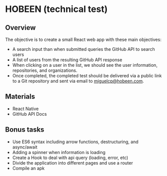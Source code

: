 # HOBEEN (technical test)

## Overview

The objective is to create a small React web app with these main objectives:

- A search input than when submitted queries the GitHub API to search users
- A list of users from the resulting GitHub API response
- When clicking on a user in the list, we should see the user information, repositories, and organizations.
- Once completed, the completed test should be delivered via a public link to a Git repository and sent via email to miguelcp@hobeen.com.

## Materials

- React Native
- GitHub API Docs

## Bonus tasks

- Use ES6 syntax including arrow functions, destructuring, and async/await
- Adding a spinner when information is loading
- Create a Hook to deal with api query (loading, error, etc)
- Divide the application into different pages and use a router
- Compile an apk
